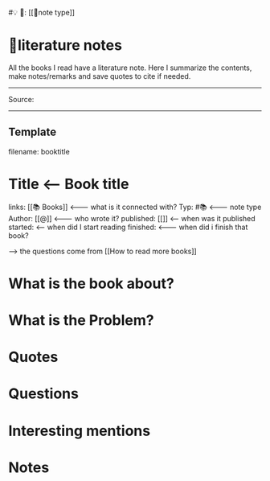 #💡
🔗:  [[📃note type]]

# 📃literature notes
All the books I read have a literature note. Here I summarize the contents, make notes/remarks and save quotes to cite if needed.

--- 
Source:

---
## Template
filename: booktitle
# Title <-- Book title

links: [[📚 Books]] <--- what is it connected with?
Typ: #📚  <--- note type
Author: [[@]] <--- who wrote it?
published: [[]] <-- when was it published
started:  <-- when did I start reading
finished:  <--- when did i finish that book?

--> the questions come from [[How to read more books]]
# What is the book about?
# What is the Problem?
# Quotes
# Questions
# Interesting mentions
# Notes